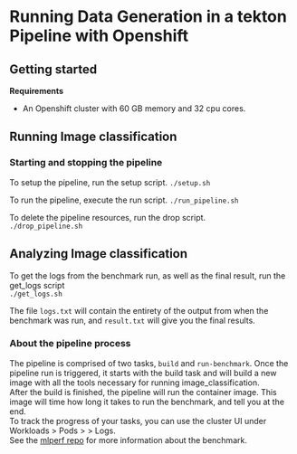 # Running Data Generation in a tekton Pipeline with Openshift

## Getting started

**Requirements**
- An Openshift cluster with 60 GB memory and 32 cpu cores.


## Running Image classification

### Starting and stopping the pipeline

To setup the pipeline, run the setup script.
`./setup.sh`

To run the pipeline, execute the run script.
`./run_pipeline.sh`

To delete the pipeline resources, run the drop script.  
`./drop_pipeline.sh`

## Analyzing Image classification

To get the logs from the benchmark run, as well as the final result, run the get_logs script  
`./get_logs.sh`

The file `logs.txt` will contain the entirety of the output from when the benchmark was run, and `result.txt` will give you the final results.

### About the pipeline process

The pipeline is comprised of two tasks, `build` and `run-benchmark`.
Once the pipeline run is triggered, it starts with the build task and will build a new image with all the tools necessary for running image_classification.  
After the build is finished, the pipeline will run the container image. This image will time how long it takes to run the benchmark, and tell you at the end.  
To track the progress of your tasks, you can use the cluster UI under Workloads > Pods > <your pod> > Logs.  
See the [mlperf repo](https://github.com/mlperf/training/tree/master/data_generation/fractal_graph_expansions) for more information about the benchmark.  

